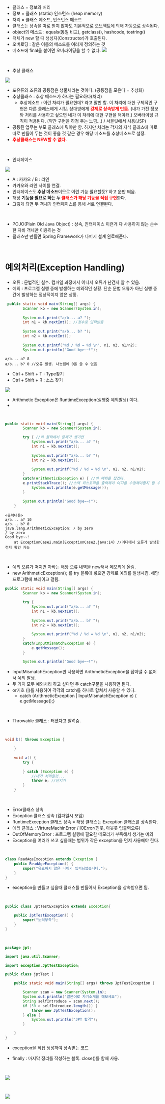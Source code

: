 - 클래스 = 정보와 처리
- 정보 = 클래스 (static) 인스턴스 (heap memory)
- 처리 = 클래스 메소드, 인스턴스 메소드
- 클래스는 상속을 따로 받지 않아도 기본적으로 오브젝트에 의해 자동으로 상속된다.
- object의 메소드 : equals(동일 비교), getclass(), hashcode, tostring()
- 객체가 new 할 때 생성자(Constructor)가 호출된다.
- 오버로딩 : 같은 이름의 메소드를 여러개 정의하는 것
- 메소드에 final을 붙이면 오버라이딩을 할 수 없다.
![](20250327095039.png)

 <br>

 - 추상 클래스

![](20250327095235.png)

- 포유류와 조류의 공통점은 생물체라는 것이다. (공통점을 모은다 = 추상화)
- 추상클래스 : 추상 메소드가 하나는 필요하다(처리)
    - 추상메소드 : 이런 처리가 필요한데? 라고 말만 함. 이 처리에 대한 구체적인 구현은 다른 클래스에게 시킴. 상대방에게 <font color = red>**강제로 상속받게 만듬.**</font> (내가 가진 정보와 처리를 사용하고 싶으면 네가 이 처리에 대한 구현을 해야돼.) 오버라이딩 규칙이 적용된다. (약간 구현을 하청 주는 느낌...) / 서블릿에서 사용(JSP)
- 공통된 업무는 부모 클래스에 둬야만 함. 하지만 처리는 각자의 자식 클래스에 따로따로 만들어 두는 것이 좋을 것 같은 경우 해당 메소드를 추상메소드로 설정.
- <font color = red>**추상클래스는 NEW할 수 없다.**</font>

<br>

- 인터페이스
  
![](20250327100744.png)

- A : 카카오 / B : 라인
- 카카오와 라인 사이를 연결.
- 인터페이스도 **추상 메소드**이므로 이런 기능 필요할듯? 하고 운만 띄움.
- 해당 **기능을 필요로 하는 두** <font color = red>**클래스가 해당 기능을 직접 구현**</font>한다.
- 그렇게 되면 두 객체가 인터페이스를 통해 서로 연결된다.

<br>

- POJO(Plain Old Java Object) : 상속, 인터페이스 이런거 다 사용하지 않는 순수한 자바 객체만 이용하는 것
- 클래스만 만들면 Spring Framework가 나머지 설계 완료해준다. 

<br>

# 예외처리(Exception Handling)

- 오류 : 문법적인 실수. 컴파일 과정에서 어디서 오류가 난건지 알 수 있음.
- 예외 : 프로그램 실행 중에 발생하는 예외적인 상황. 단순 문법 오류가 아닌 실행 중간에 발생하는 정상적이지 않은 상황.

```java
 public static void main(String[] args) {
        Scanner kb = new Scanner(System.in);
    
        System.out.print("a/b... a? ");
        int n1 = kb.nextInt(); //정수로 입력받음
        
        System.out.print("a/b... b? ");
        int n2 = kb.nextInt();
        
        System.out.printf("%d / %d = %d \n", n1, n2, n1/n2);
        System.out.println("Good bye~~!");
```

```
a/b... a? 8
a/b... b? 0 //오류 발생. 나눗셈에 0을 쓸 수 없음

```
- Ctrl + Shift + T : Type찾기
- Ctrl + Shift + R : 소스 찾기


![](20250327105518.png)
- Arithmetic Exception은 RuntimeException(실행중 예외발생) 이다.
- 

<br>

```java
public static void main(String[] args) {
        Scanner kb = new Scanner(System.in);

        try { //이 블럭에서 문제가 생기면
            System.out.print("a/b... a? ");
            int n1 = kb.nextInt();
            
            System.out.print("a/b... b? ");
            int n2 = kb.nextInt();
        
            System.out.printf("%d / %d = %d \n", n1, n2, n1/n2);
        }
        catch(ArithmeticException e) { //이 예외를 잡겠다.
        e.printStackTrace(); //스택 히스토리를 출력해야 어디를 수정해야할지 알 수 있음.
            System.out.println(e.getMessage());
        }

        System.out.println("Good bye~~!");
    }
```

```
<출력내용>
a/b... a? 10
a/b... b? 0
java.lang.ArithmeticException: / by zero
/ by zero
Good bye~~!
	at ExceptionCase2.main(ExceptionCase2.java:14) //어디에서 오류가 발생한건지 확인 가능
```

<br>

- 예외 오류가 떠지면 자바는 해당 오류 내역을 new해서 메모리에 올림.
- new ArithmeticException(); 를 try 블록에 넣으면 강제로 예외를 발생시킴. 해당 프로그램에 브레이크 걸림.


```java
public static void main(String[] args) {
        Scanner kb = new Scanner(System.in);

        try {
            System.out.print("a/b... a? ");
            int n1 = kb.nextInt();
            
            System.out.print("a/b... b? ");
            int n2 = kb.nextInt();
        
            System.out.printf("%d / %d = %d \n", n1, n2, n1/n2);
        }
        catch(InputMismatchException e) {
            e.getMessage();
        }

        System.out.println("Good bye~~!");
```

- InputMismatchException만 사용하면 ArithmeticException을 잡아낼 수 없어서 예외 발생.
- 두 가지 모두 예외처리 하고 싶다면 두 catch구문을 사용하면 된다.
- or기호 (|)를 사용하여 각각의 catch를 하나로 합쳐서 사용할 수 있다. 
  - catch (ArithmeticException | InputMismatchException e) {
  e.getMessage();}

<br>

- Throwable 클래스 : 터졌다고 알려줌.
<br>

```java
void b() throws Exception {
		
	}
	
	void a() {
		try {
			
		} catch (Exception e) {
			//내가 처리할것...
			throw e; //던지기
		}
	}
```

<br>

- Error클래스 상속
- Exception 클래스 상속 (컴파일시 보임)
- RuntimeException 클래스 상속 = 해당 클래스는 Exception 클래스를 상속한다.
- 에러 클래스 : VirtureMachinError / IOError(인풋, 아웃풋 입출력오류)
- OutOfMemoryError : 프로그램 실행에 필요한 메모리가 부족해서 생기는 예외
- Exception을 여러개 쓰고 싶을때는 범위가 작은 exception을 먼저 사용해야 한다.

<br>

```java
class ReadAgeException extends Exception {
    public ReadAgeException() {
        super("유효하지 않은 나이가 입력되었습니다.");
    }
}
```

- exception을 만들고 싶을때 클래스를 만들어서 Exception을 상속받으면 됨.

<br>

```java
public class JptTestException extends Exception{

	public JptTestException() {
		super("노력부족");
	}
}
```

<br>

```java
package jpt;

import java.util.Scanner;

import exception.JptTestException;

public class jptTest {

	public static void main(String[] args) throws JptTestException {

		Scanner scan = new Scanner(System.in);
		System.out.println("일본어로 자기소개를 해보세요");
		String selfIntroduce = scan.next();
		if (50 > selfIntroduce.length()) {
			throw new JptTestException();
		} else {
			System.out.println("JPT 합격");
		}

	}
}
```
- exception을 직접 생성하여 상속받는 코드

- finally : 마지막 정리를 작성하는 블록. close()를 함께 사용.
  
<br>

![](20250327161053.png)

<br>

![](20250327161627.png)

<br>
